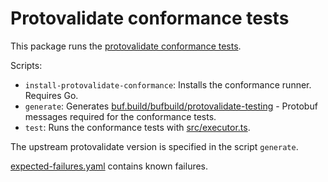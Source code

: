 # Protovalidate conformance tests

This package runs the [protovalidate conformance tests](https://github.com/bufbuild/protovalidate/blob/v0.9.0/docs/conformance.md).

Scripts:

- `install-protovalidate-conformance`: Installs the conformance runner. Requires Go.
- `generate`: Generates [buf.build/bufbuild/protovalidate-testing](https://buf.build/bufbuild/protovalidate-testing) - Protobuf messages required for the conformance tests.
- `test`: Runs the conformance tests with [src/executor.ts](src/executor.ts).

The upstream protovalidate version is specified in the script `generate`.

[expected-failures.yaml](expected-failures.yaml) contains known failures.
